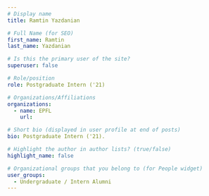 ```yaml
---
# Display name
title: Ramtin Yazdanian

# Full Name (for SEO) 
first_name: Ramtin
last_name: Yazdanian

# Is this the primary user of the site?
superuser: false

# Role/position
role: Postgraduate Intern ('21)

# Organizations/Affiliations
organizations:
  - name: EPFL
    url: 

# Short bio (displayed in user profile at end of posts)
bio: Postgraduate Intern ('21). 

# Highlight the author in author lists? (true/false)
highlight_name: false

# Organizational groups that you belong to (for People widget)
user_groups:
  - Undergraduate / Intern Alumni
---
```

